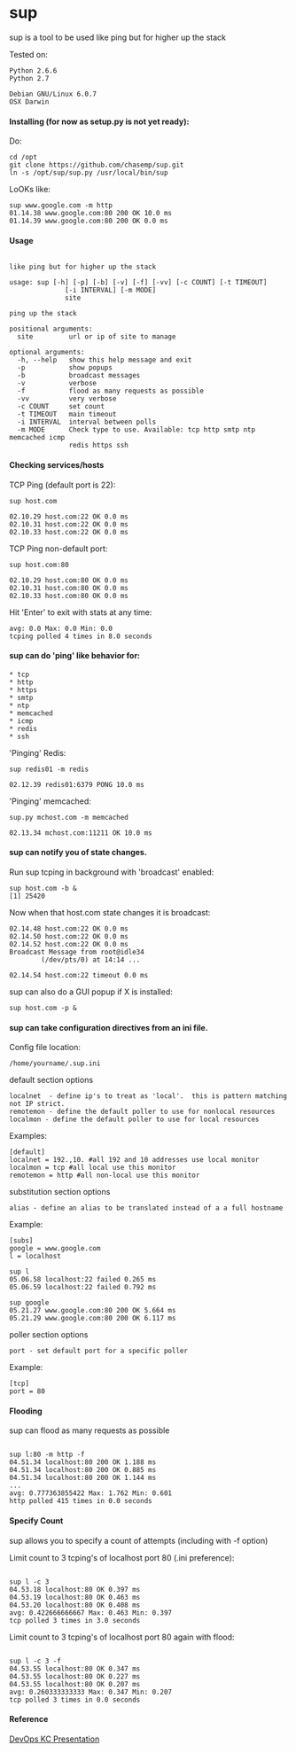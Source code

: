 sup
===

sup is a tool to be used like ping but for higher up the stack

Tested on:

    Python 2.6.6
    Python 2.7

    Debian GNU/Linux 6.0.7
    OSX Darwin

#### Installing (for now as setup.py is not yet ready):

Do:

    cd /opt
    git clone https://github.com/chasemp/sup.git
    ln -s /opt/sup/sup.py /usr/local/bin/sup

LoOKs like:

    sup www.google.com -m http
    01.14.38 www.google.com:80 200 OK 10.0 ms
    01.14.39 www.google.com:80 200 OK 0.0 ms

#### Usage

<pre><code>
like ping but for higher up the stack

usage: sup [-h] [-p] [-b] [-v] [-f] [-vv] [-c COUNT] [-t TIMEOUT]
              [-i INTERVAL] [-m MODE]
              site

ping up the stack

positional arguments:
  site         url or ip of site to manage

optional arguments:
  -h, --help   show this help message and exit
  -p           show popups
  -b           broadcast messages
  -v           verbose
  -f           flood as many requests as possible
  -vv          very verbose
  -c COUNT     set count
  -t TIMEOUT   main timeout
  -i INTERVAL  interval between polls
  -m MODE      Check type to use. Available: tcp http smtp ntp memcached icmp
               redis https ssh
</code></pre>

####  Checking services/hosts

TCP Ping (default port is 22):

    sup host.com

    02.10.29 host.com:22 OK 0.0 ms
    02.10.31 host.com:22 OK 0.0 ms
    02.10.33 host.com:22 OK 0.0 ms

TCP Ping non-default port:

    sup host.com:80

    02.10.29 host.com:80 OK 0.0 ms
    02.10.31 host.com:80 OK 0.0 ms
    02.10.33 host.com:80 OK 0.0 ms

Hit 'Enter' to exit with stats at any time:

    avg: 0.0 Max: 0.0 Min: 0.0
    tcping polled 4 times in 8.0 seconds

#### sup can do 'ping' like behavior for:

    * tcp
    * http
    * https
    * smtp
    * ntp
    * memcached
    * icmp
    * redis
    * ssh

'Pinging' Redis:

    sup redis01 -m redis

    02.12.39 redis01:6379 PONG 10.0 ms

'Pinging' memcached:

    sup.py mchost.com -m memcached

    02.13.34 mchost.com:11211 OK 10.0 ms

#### sup can notify you of state changes.

Run sup tcping in background with 'broadcast' enabled:

    sup host.com -b &
    [1] 25420

Now when that host.com state changes it is broadcast:

    02.14.48 host.com:22 OK 0.0 ms
    02.14.50 host.com:22 OK 0.0 ms
    02.14.52 host.com:22 OK 0.0 ms
    Broadcast Message from root@idle34                                             
            (/dev/pts/0) at 14:14 ...                                              
                                                                               
    02.14.54 host.com:22 timeout 0.0 ms

sup can also do a GUI popup if X is installed:

    sup host.com -p &

#### sup can take configuration directives from an ini file.

Config file location:

    /home/yourname/.sup.ini

default section options

    localnet  - define ip's to treat as 'local'.  this is pattern matching not IP strict.
    remotemon - define the default poller to use for nonlocal resources
    localmon - define the default poller to use for local resources

Examples:

    [default]
    localnet = 192.,10. #all 192 and 10 addresses use local monitor
    localmon = tcp #all local use this monitor
    remotemon = http #all non-local use this monitor

substitution section options

    alias - define an alias to be translated instead of a a full hostname

Example:

    [subs]
    google = www.google.com
    l = localhost

    sup l
    05.06.58 localhost:22 failed 0.265 ms
    05.06.59 localhost:22 failed 0.792 ms

    sup google
    05.21.27 www.google.com:80 200 OK 5.664 ms
    05.21.29 www.google.com:80 200 OK 6.117 ms


poller section options

    port - set default port for a specific poller

Example:

    [tcp]
    port = 80

#### Flooding

sup can flood as many requests as possible

<pre><code>
sup l:80 -m http -f
04.51.34 localhost:80 200 OK 1.188 ms
04.51.34 localhost:80 200 OK 0.885 ms
04.51.34 localhost:80 200 OK 1.144 ms
...
avg: 0.777363855422 Max: 1.762 Min: 0.601
http polled 415 times in 0.0 seconds
</code></pre>

#### Specify Count

sup allows you to specify a count of attempts (including with -f option)

Limit count to 3 tcping's of localhost port 80 (.ini preference):

<pre><code>
sup l -c 3
04.53.18 localhost:80 OK 0.397 ms
04.53.19 localhost:80 OK 0.463 ms
04.53.20 localhost:80 OK 0.408 ms
avg: 0.422666666667 Max: 0.463 Min: 0.397
tcp polled 3 times in 3.0 seconds
</code></pre>

Limit count to 3 tcping's of localhost port 80 again with flood:

<pre><code>
sup l -c 3 -f
04.53.55 localhost:80 OK 0.347 ms
04.53.55 localhost:80 OK 0.227 ms
04.53.55 localhost:80 OK 0.207 ms
avg: 0.260333333333 Max: 0.347 Min: 0.207
tcp polled 3 times in 0.0 seconds
</code></pre>

#### Reference
[DevOps KC Presentation](http://chasemp.github.io/2013/09/26/sup-intro-devops-kc/)
